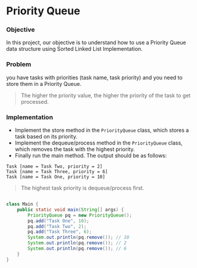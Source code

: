 # Priority Queue

### Objective

In this project, our objective is to understand how to use a Priority Queue data structure using Sorted Linked List Implementation.


### Problem

you have tasks with priorities (task name, task priority) and you need to store them in a Priority Queue.

> The higher the priority value, the higher the priority of the task to get processed.

### Implementation

* Implement the store method in the `PriorityQueue` class, which stores a task based on its priority.
* Implement the dequeue/process method in the `PriorityQueue` class, which removes the task with the highest priority.
* Finally run the main method. The output should be as follows:

```
Task [name = Task Two, priority = 2]
Task [name = Task Three, priority = 6]
Task [name = Task One, priority = 10]

```

> The highest task priority is dequeue/process first.


```java

class Main {
    public static void main(String[] args) {
        PriorityQueue pq = new PriorityQueue();
        pq.add("Task One", 10);
        pq.add("Task Two", 2);
        pq.add("Task Three", 6);
        System.out.println(pq.remove()); // 10
        System.out.println(pq.remove()); // 2
        System.out.println(pq.remove()); // 6
    }
}


```
